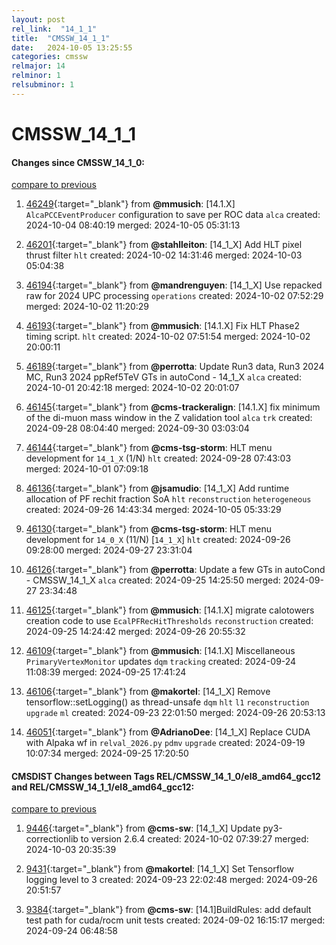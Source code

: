 ```yaml
---
layout: post
rel_link:  "14_1_1"
title:  "CMSSW_14_1_1"
date:   2024-10-05 13:25:55
categories: cmssw
relmajor: 14
relminor: 1
relsubminor: 1
---
```


# CMSSW_14_1_1
#### Changes since CMSSW_14_1_0:
[compare to previous](https://github.com/cms-sw/cmssw/compare/CMSSW_14_1_0...CMSSW_14_1_1)



1. [46249](http://github.com/cms-sw/cmssw/pull/46249){:target="_blank"}  from **@mmusich**: [14.1.X] `AlcaPCCEventProducer` configuration to save per ROC data  `alca` created: 2024-10-04 08:40:19 merged: 2024-10-05 05:31:13

2. [46201](http://github.com/cms-sw/cmssw/pull/46201){:target="_blank"}  from **@stahlleiton**: [14_1_X] Add HLT pixel thrust filter `hlt` created: 2024-10-02 14:31:46 merged: 2024-10-03 05:04:38

3. [46194](http://github.com/cms-sw/cmssw/pull/46194){:target="_blank"}  from **@mandrenguyen**: [14_1_X] Use repacked raw for 2024 UPC processing `operations` created: 2024-10-02 07:52:29 merged: 2024-10-02 11:20:29

4. [46193](http://github.com/cms-sw/cmssw/pull/46193){:target="_blank"}  from **@mmusich**: [14.1.X] Fix HLT Phase2 timing script. `hlt` created: 2024-10-02 07:51:54 merged: 2024-10-02 20:00:11

5. [46189](http://github.com/cms-sw/cmssw/pull/46189){:target="_blank"}  from **@perrotta**: Update Run3 data, Run3 2024 MC, Run3 2024 ppRef5TeV GTs in autoCond - 14_1_X `alca` created: 2024-10-01 20:42:18 merged: 2024-10-02 20:01:07

6. [46145](http://github.com/cms-sw/cmssw/pull/46145){:target="_blank"}  from **@cms-trackeralign**: [14.1.X] fix minimum of the di-muon mass window in the Z validation tool `alca` `trk` created: 2024-09-28 08:04:40 merged: 2024-09-30 03:03:04

7. [46144](http://github.com/cms-sw/cmssw/pull/46144){:target="_blank"}  from **@cms-tsg-storm**: HLT menu development for `14_1_X` (1/N) `hlt` created: 2024-09-28 07:43:03 merged: 2024-10-01 07:09:18

8. [46136](http://github.com/cms-sw/cmssw/pull/46136){:target="_blank"}  from **@jsamudio**: [14_1_X] Add runtime allocation of PF rechit fraction SoA `hlt` `reconstruction` `heterogeneous` created: 2024-09-26 14:43:34 merged: 2024-10-05 05:33:29

9. [46130](http://github.com/cms-sw/cmssw/pull/46130){:target="_blank"}  from **@cms-tsg-storm**: HLT menu development for `14_0_X` (11/N) [`14_1_X`] `hlt` created: 2024-09-26 09:28:00 merged: 2024-09-27 23:31:04

10. [46126](http://github.com/cms-sw/cmssw/pull/46126){:target="_blank"}  from **@perrotta**: Update a few GTs in autoCond - CMSSW_14_1_X `alca` created: 2024-09-25 14:25:50 merged: 2024-09-27 23:34:48

11. [46125](http://github.com/cms-sw/cmssw/pull/46125){:target="_blank"}  from **@mmusich**: [14.1.X] migrate calotowers creation code  to use `EcalPFRecHitThresholds` `reconstruction` created: 2024-09-25 14:24:42 merged: 2024-09-26 20:55:32

12. [46109](http://github.com/cms-sw/cmssw/pull/46109){:target="_blank"}  from **@mmusich**: [14.1.X] Miscellaneous `PrimaryVertexMonitor` updates `dqm` `tracking` created: 2024-09-24 11:08:39 merged: 2024-09-25 17:41:24

13. [46106](http://github.com/cms-sw/cmssw/pull/46106){:target="_blank"}  from **@makortel**: [14_1_X] Remove tensorflow::setLogging() as thread-unsafe `dqm` `hlt` `l1` `reconstruction` `upgrade` `ml` created: 2024-09-23 22:01:50 merged: 2024-09-26 20:53:13

14. [46051](http://github.com/cms-sw/cmssw/pull/46051){:target="_blank"}  from **@AdrianoDee**: [14_1_X] Replace CUDA with Alpaka wf in `relval_2026.py` `pdmv` `upgrade` created: 2024-09-19 10:07:34 merged: 2024-09-25 17:20:50

#### CMSDIST Changes between Tags REL/CMSSW_14_1_0/el8_amd64_gcc12 and REL/CMSSW_14_1_1/el8_amd64_gcc12:
[compare to previous](https://github.com/cms-sw/cmsdist/compare/REL/CMSSW_14_1_0/el8_amd64_gcc12...REL/CMSSW_14_1_1/el8_amd64_gcc12)



1. [9446](http://github.com/cms-sw/cmsdist/pull/9446){:target="_blank"}  from **@cms-sw**: [14_1_X] Update py3-correctionlib to version 2.6.4 created: 2024-10-02 07:39:27 merged: 2024-10-03 20:35:39

2. [9431](http://github.com/cms-sw/cmsdist/pull/9431){:target="_blank"}  from **@makortel**: [14_1_X] Set Tensorflow logging level to 3 created: 2024-09-23 22:02:48 merged: 2024-09-26 20:51:57

3. [9384](http://github.com/cms-sw/cmsdist/pull/9384){:target="_blank"}  from **@cms-sw**: [14.1]BuildRules: add default test path for cuda/rocm unit tests created: 2024-09-02 16:15:17 merged: 2024-09-24 06:48:58
